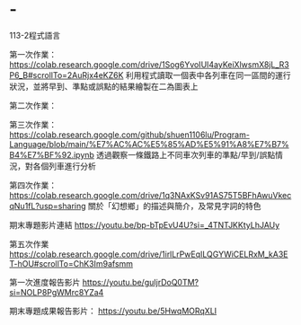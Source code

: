 # -
113-2程式語言

第一次作業：https://colab.research.google.com/drive/1Sog6YvoIUI4ayKeiXlwsmX8jL_R3P6_B#scrollTo=2AuRjx4eKZ6K
利用程式讀取一個表中各列車在同一區間的運行狀況，並將早到、準點或誤點的結果繪製在二為圖表上

第二次作業：

第三次作業：https://colab.research.google.com/github/shuen1106lu/Program-Language/blob/main/%E7%AC%AC%E5%85%AD%E5%91%A8%E7%B7%B4%E7%BF%92.ipynb
透過觀察一條鐵路上不同車次列車的準點/早到/誤點情況，對各個列車進行分析

第四次作業：https://colab.research.google.com/drive/1q3NAxKSv91AS75T5BFhAwuVkecqNu1fL?usp=sharing
關於「幻想鄉」的描述與簡介，及常見字詞的特色

期末專題影片連結
https://youtu.be/bp-bTpEvU4U?si=_4TNTJKKtyLhJAUy

第五次作業
https://colab.research.google.com/drive/1irlLrPwEqILQGYWiCELRxM_kA3ET-hOU#scrollTo=ChK3Im9afsmm

第一次進度報告影片
https://youtu.be/guIjrDoQ0TM?si=NOLP8PgWMrc8YZa4

期末專題成果報告影片：
https://youtu.be/5HwqMORqXLI
